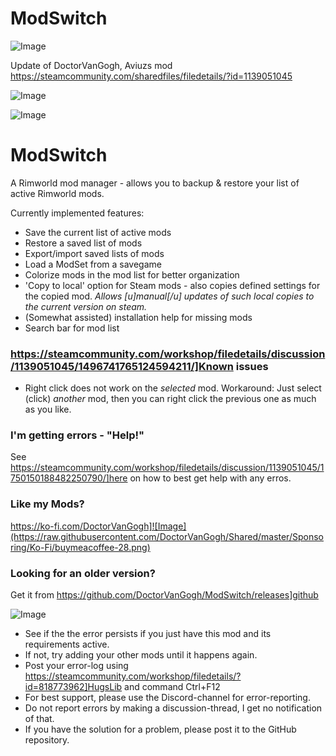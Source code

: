 # ModSwitch


![Image](https://i.imgur.com/buuPQel.png)

Update of DoctorVanGogh, Aviuzs mod
https://steamcommunity.com/sharedfiles/filedetails/?id=1139051045

![Image](https://i.imgur.com/pufA0kM.png)

	
![Image](https://i.imgur.com/Z4GOv8H.png)

# ModSwitch


A Rimworld mod manager - allows you to backup &amp; restore your list of active Rimworld mods.

Currently implemented features:


- Save the current list of active mods
- Restore a saved list of mods
- Export/import saved lists of mods
- Load a ModSet from a savegame
- Colorize mods in the mod list for better organization
- 'Copy to local' option for Steam mods - also copies defined settings for the copied mod. *Allows [u]manual[/u] updates of such local copies to the current version on steam.*
- (Somewhat assisted) installation help for missing mods
- Search bar for mod list



### https://steamcommunity.com/workshop/filedetails/discussion/1139051045/1496741765124594211/]Known issues



- Right click does not work on the *selected* mod. Workaround: Just select (click) *another* mod, then you can right click the previous one as much as you like.



### I'm getting errors - "Help!"

See https://steamcommunity.com/workshop/filedetails/discussion/1139051045/1750150188482250790/]here on how to best get help with any erros.

### Like my Mods?

https://ko-fi.com/DoctorVanGogh]![Image](https://raw.githubusercontent.com/DoctorVanGogh/Shared/master/Sponsoring/Ko-Fi/buymeacoffee-28.png)


### Looking for an older version?

Get it from https://github.com/DoctorVanGogh/ModSwitch/releases]github

![Image](https://i.imgur.com/PwoNOj4.png)



-  See if the the error persists if you just have this mod and its requirements active.
-  If not, try adding your other mods until it happens again.
-  Post your error-log using https://steamcommunity.com/workshop/filedetails/?id=818773962]HugsLib and command Ctrl+F12
-  For best support, please use the Discord-channel for error-reporting.
-  Do not report errors by making a discussion-thread, I get no notification of that.
-  If you have the solution for a problem, please post it to the GitHub repository.


